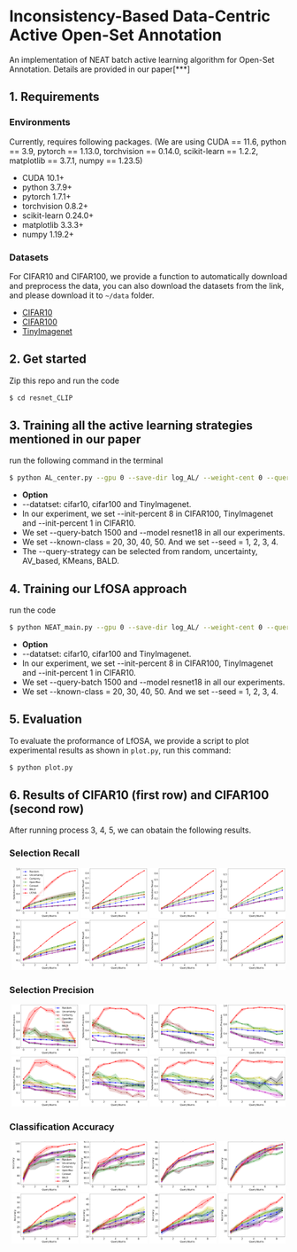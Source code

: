﻿# Inconsistency-Based Data-Centric Active Open-Set Annotation
An implementation of NEAT batch active learning algorithm for Open-Set Annotation.
Details are provided in our paper[***]



## 1. Requirements
### Environments
Currently, requires following packages. (We are using CUDA == 11.6, 
python == 3.9,
pytorch == 1.13.0, torchvision == 0.14.0, scikit-learn == 1.2.2, matplotlib == 3.7.1, numpy == 1.23.5)

- CUDA 10.1+
- python 3.7.9+
- pytorch 1.7.1+
- torchvision 0.8.2+
- scikit-learn 0.24.0+
- matplotlib 3.3.3+
- numpy 1.19.2+


### Datasets 
For CIFAR10 and CIFAR100, we provide a function to automatically download and preprocess the data, you can also download the datasets from the link, and please download it to `~/data` folder.
* [CIFAR10](https://www.cs.toronto.edu/~kriz/cifar-10-python.tar.gz)
* [CIFAR100](https://www.cs.toronto.edu/~kriz/cifar-100-python.tar.gz)
* [TinyImagenet](http://cs231n.stanford.edu/tiny-imagenet-200.zip)

## 2. Get started
Zip this repo and run the code
```bash
$ cd resnet_CLIP
```

## 3. Training all the active learning strategies mentioned in our paper
run the following command in the terminal 
```bash
$ python AL_center.py --gpu 0 --save-dir log_AL/ --weight-cent 0 --query-strategy uncertainty --init-percent 8 --known-class 20 --query-batch 1500 --seed 1 --model resnet18 --dataset cifar100
```
* **Option** 
* --datatset: cifar10, cifar100 and TinyImagenet.
* In our experiment, we set --init-percent 8 in CIFAR100, TinyImagenet and --init-percent 1 in CIFAR10. 
* We set --query-batch 1500 and --model resnet18 in all our experiments.
* We set --known-class = 20, 30, 40, 50. And we set --seed = 1, 2, 3, 4.
* The --query-strategy can be selected from random, uncertainty, AV_based, KMeans, BALD.

## 4. Training our LfOSA approach
run the code
```bash
$ python NEAT_main.py --gpu 0 --save-dir log_AL/ --weight-cent 0 --query-strategy AV_temperature --init-percent 8 --known-class 20 --query-batch 1500 --seed 1 --model resnet18 --known-T 0.5 --unknown-T 0.5 --modelB-T 1 --dataset cifar100
```
* **Option** 
* --datatset: cifar10, cifar100 and TinyImagenet.
* In our experiment, we set --init-percent 8 in CIFAR100, TinyImagenet and --init-percent 1 in CIFAR10. 
* We set --query-batch 1500 and --model resnet18 in all our experiments.
* We set --known-class = 20, 30, 40, 50. And we set --seed = 1, 2, 3, 4.


## 5. Evaluation
To evaluate the proformance of LfOSA, we provide a script to plot experimental results as shown in `plot.py`, run this command:

```bash
$ python plot.py
```

## 6. Results of CIFAR10 (first row) and CIFAR100 (second row)
After running process 3, 4, 5, we can obatain the following results.
### **Selection Recall**
<div align="center">
  <img src="gifs/cifar/cifar10_resnet18_init1_known2_recall.png" alt="train" width="24%">
  <img src="gifs/cifar/cifar10_resnet18_init6_known3_recall.png" alt="train" width="24%">
  <img src="gifs/cifar/cifar10_resnet18_init1_known4_recall.png" alt="train" width="24%">
  <img src="gifs/cifar/cifar10_resnet18_init1_known5_recall.png" alt="train" width="24%">
  <img src="gifs/cifar/cifar100_resnet18_init8_known20_recall.png" alt="train" width="24%">
  <img src="gifs/cifar/cifar100_resnet18_init8_known30_recall.png" alt="train" width="24%">
  <img src="gifs/cifar/cifar100_resnet18_init8_known40_recall.png" alt="train" width="24%">
  <img src="gifs/cifar/cifar100_resnet18_init8_known50_recall.png" alt="train" width="24%">
</div>

### **Selection Precision**
<div align="center">
  <img src="gifs/cifar/cifar10_resnet18_init1_known2_precision.png" alt="train" width="24%">
  <img src="gifs/cifar/cifar10_resnet18_init6_known3_precision.png" alt="train" width="24%">
  <img src="gifs/cifar/cifar10_resnet18_init1_known4_precision.png" alt="train" width="24%">
  <img src="gifs/cifar/cifar10_resnet18_init1_known5_precision.png" alt="train" width="24%">
  <img src="gifs/cifar/cifar100_resnet18_init8_known20_precision.png" alt="train" width="24%">
  <img src="gifs/cifar/cifar100_resnet18_init8_known30_precision.png" alt="train" width="24%">
  <img src="gifs/cifar/cifar100_resnet18_init8_known40_precision.png" alt="train" width="24%">
  <img src="gifs/cifar/cifar100_resnet18_init8_known50_precision.png" alt="train" width="24%">
</div>

### **Classification Accuracy**
<div align="center">
  <img src="gifs/cifar/cifar10_resnet18_init1_known2_accuracy.png" alt="train" width="24%">
  <img src="gifs/cifar/cifar10_resnet18_init6_known3_accuracy.png" alt="train" width="24%">
  <img src="gifs/cifar/cifar10_resnet18_init1_known4_accuracy.png" alt="train" width="24%">
  <img src="gifs/cifar/cifar10_resnet18_init1_known5_accuracy.png" alt="train" width="24%">
  <img src="gifs/cifar/cifar100_resnet18_init8_known20_accuracy.png" alt="train" width="24%">
  <img src="gifs/cifar/cifar100_resnet18_init8_known30_accuracy.png" alt="train" width="24%">
  <img src="gifs/cifar/cifar100_resnet18_init8_known40_accuracy.png" alt="train" width="24%">
  <img src="gifs/cifar/cifar100_resnet18_init8_known50_accuracy.png" alt="train" width="24%">
</div>
